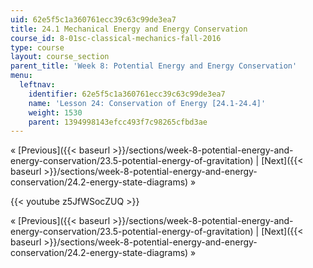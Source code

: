 ```yaml
---
uid: 62e5f5c1a360761ecc39c63c99de3ea7
title: 24.1 Mechanical Energy and Energy Conservation
course_id: 8-01sc-classical-mechanics-fall-2016
type: course
layout: course_section
parent_title: 'Week 8: Potential Energy and Energy Conservation'
menu:
  leftnav:
    identifier: 62e5f5c1a360761ecc39c63c99de3ea7
    name: 'Lesson 24: Conservation of Energy [24.1-24.4]'
    weight: 1530
    parent: 1394998143efcc493f7c98265cfbd3ae
---
```


« [Previous]({{< baseurl >}}/sections/week-8-potential-energy-and-energy-conservation/23.5-potential-energy-of-gravitation) | [Next]({{< baseurl >}}/sections/week-8-potential-energy-and-energy-conservation/24.2-energy-state-diagrams) »

{{< youtube z5JfWSocZUQ >}}

« [Previous]({{< baseurl >}}/sections/week-8-potential-energy-and-energy-conservation/23.5-potential-energy-of-gravitation) | [Next]({{< baseurl >}}/sections/week-8-potential-energy-and-energy-conservation/24.2-energy-state-diagrams) »